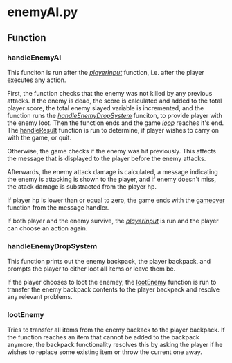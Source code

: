 # enemyAI.py

## Function

### handleEnemyAI

This funciton is run after the *[playerInput](../handlers/playerInput.md)* function, i.e. after the player executes any action.

First, the function checks that the enemy was not killed by any previous attacks. If the enemy is dead, the score is calculated and added to the total player score, the total enemy slayed variable is incremented, and the function runs the *[handleEnemyDropSystem](#handleenemydropsystem)* funciton, to provide player with the enemy loot. Then the function ends and the game *[loop](../game.md#loop)* reaches it's end. The [handleResult](../game.md#handleresult) function is run to determine, if player wishes to carry on with the game, or quit.

Otherwise, the game checks if the enemy was hit previously. This affects the message that is displayed to the player before the enemy attacks.

Afterwards, the enemy attack damage is calculated, a message indicating the enemy is attacking is shown to the player, and if enemy doesn't miss, the atack damage is substracted from the player hp.

If player hp is lower than or equal to zero, the game ends with the [gameover](../handlers/messageHandler.md#gameover) function from the message handler.

If both player and the enemy survive, the *[playerInput](../handlers/playerInput.md)* is run and the player can choose an action again.

### handleEnemyDropSystem

This function prints out the enemy backpack, the player backpack, and prompts the player to either loot all items or leave them be.

If the player chooses to loot the enemey, the [lootEnemy](#lootenemy) function is run to transfer the enemy backpack contents to the player backpack and resolve any relevant problems.

### lootEnemy

Tries to transfer all items from the enemy backack to the player backpack. If the function reaches an item that cannot be added to the backpack anymore, the backpack functionality resolves this by asking the player if he wishes to replace some existing item or throw the current one away.